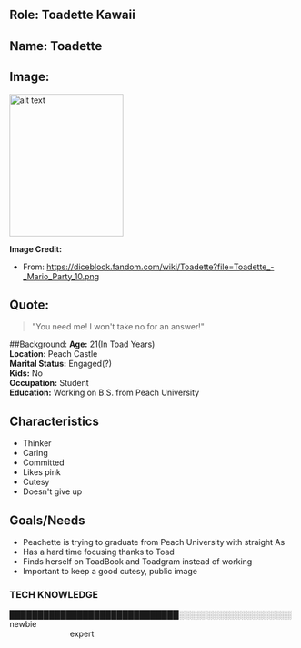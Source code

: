 
## Role: Toadette Kawaii

## Name: Toadette

## Image: 

<img src="https://static.wikia.nocookie.net/mario/images/9/97/NSMBUD_Toadette.png/revision/latest/scale-to-width-down/1000?cb=20190730163858" alt="alt text" width="200" height="250">

**Image Credit:**
- From: https://diceblock.fandom.com/wiki/Toadette?file=Toadette_-_Mario_Party_10.png

## Quote:

> "You need me! I won't take no for an answer!"

##Background:
**Age:** 21(In Toad Years)<br> 
**Location:** Peach Castle<br> 
**Marital Status:** Engaged(?)<br> 
**Kids:** No<br> 
**Occupation:** Student<br> 
**Education:** Working on B.S. from Peach University 

## Characteristics
* Thinker
* Caring
* Committed
* Likes pink
* Cutesy 
* Doesn't give up


## Goals/Needs

* Peachette is trying to graduate from Peach University with straight As 
* Has a hard time focusing thanks to Toad
* Finds herself on ToadBook and Toadgram instead of working
* Important to keep a good cutesy, public image


### TECH KNOWLEDGE
██████████████████████████████░░░░░░░░░░░░░░░░░░░░<br> 
newbie                                                                                                                                               expert




